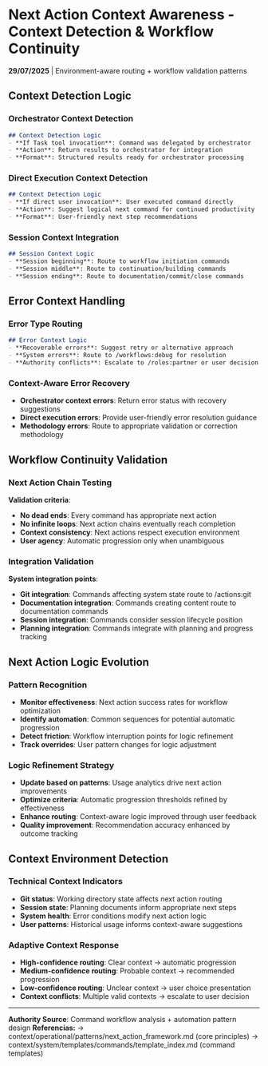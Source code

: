 # Next Action Context Awareness - Context Detection & Workflow Continuity

**29/07/2025** | Environment-aware routing + workflow validation patterns

## Context Detection Logic

### Orchestrator Context Detection
```markdown
## Context Detection Logic
- **If Task tool invocation**: Command was delegated by orchestrator
- **Action**: Return results to orchestrator for integration
- **Format**: Structured results ready for orchestrator processing
```

### Direct Execution Context Detection
```markdown
## Context Detection Logic  
- **If direct user invocation**: User executed command directly
- **Action**: Suggest logical next command for continued productivity
- **Format**: User-friendly next step recommendations
```

### Session Context Integration
```markdown
## Session Context Logic
- **Session beginning**: Route to workflow initiation commands
- **Session middle**: Route to continuation/building commands  
- **Session ending**: Route to documentation/commit/close commands
```

## Error Context Handling

### Error Type Routing
```markdown
## Error Context Logic
- **Recoverable errors**: Suggest retry or alternative approach
- **System errors**: Route to /workflows:debug for resolution
- **Authority conflicts**: Escalate to /roles:partner or user decision
```

### Context-Aware Error Recovery
- **Orchestrator context errors**: Return error status with recovery suggestions
- **Direct execution errors**: Provide user-friendly error resolution guidance
- **Methodology errors**: Route to appropriate validation or correction methodology

## Workflow Continuity Validation

### Next Action Chain Testing
**Validation criteria**:
- **No dead ends**: Every command has appropriate next action
- **No infinite loops**: Next action chains eventually reach completion
- **Context consistency**: Next actions respect execution environment
- **User agency**: Automatic progression only when unambiguous

### Integration Validation
**System integration points**:
- **Git integration**: Commands affecting system state route to /actions:git
- **Documentation integration**: Commands creating content route to documentation commands
- **Session integration**: Commands consider session lifecycle position
- **Planning integration**: Commands integrate with planning and progress tracking

## Next Action Logic Evolution

### Pattern Recognition
- **Monitor effectiveness**: Next action success rates for workflow optimization
- **Identify automation**: Common sequences for potential automatic progression
- **Detect friction**: Workflow interruption points for logic refinement
- **Track overrides**: User pattern changes for logic adjustment

### Logic Refinement Strategy
- **Update based on patterns**: Usage analytics drive next action improvements
- **Optimize criteria**: Automatic progression thresholds refined by effectiveness
- **Enhance routing**: Context-aware logic improved through user feedback
- **Quality improvement**: Recommendation accuracy enhanced by outcome tracking

## Context Environment Detection

### Technical Context Indicators
- **Git status**: Working directory state affects next action routing
- **Session state**: Planning documents inform appropriate next steps
- **System health**: Error conditions modify next action logic
- **User patterns**: Historical usage informs context-aware suggestions

### Adaptive Context Response
- **High-confidence routing**: Clear context → automatic progression
- **Medium-confidence routing**: Probable context → recommended progression  
- **Low-confidence routing**: Unclear context → user choice presentation
- **Context conflicts**: Multiple valid contexts → escalate to user decision

---
**Authority Source**: Command workflow analysis + automation pattern design
**Referencias:** → context/operational/patterns/next_action_framework.md (core principles)
→ context/system/templates/commands/template_index.md (command templates)